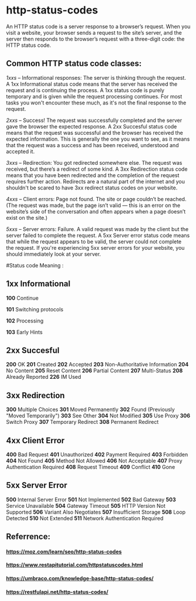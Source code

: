 # http-status-codes


An HTTP status code is a server response to a browser’s request. When you visit a website, your browser sends a request to the site’s server, and the server then responds to the browser’s request with a three-digit code: the HTTP status code.

## Common HTTP status code classes:

_1xxs_ – Informational responses: The server is thinking through the request. A 1xx Informational status code means that the server has received the request and is continuing the process. A 1xx status code is purely temporary and is given while the request processing continues. For most tasks you won't encounter these much, as it's not the final response to the request.

_2xxs_ – Success! The request was successfully completed and the server gave the browser the expected response. A 2xx Succesful status code means that the request was successful and the browser has received the expected information. This is generally the one you want to see, as it means that the request was a success and has been received, understood and accepted it.

_3xxs_ – Redirection: You got redirected somewhere else. The request was received, but there’s a redirect of some kind. A 3xx Redirection status code means that you have been redirected and the completion of the request requires further action. Redirects are a natural part of the internet and you shouldn't be scared to have 3xx redirect status codes on your website.

_4xxs_ – Client errors: Page not found. The site or page couldn’t be reached. (The request was made, but the page isn’t valid — this is an error on the website’s side of the conversation and often appears when a page doesn’t exist on the site.)

_5xxs_ – Server errors: Failure. A valid request was made by the client but the server failed to complete the request. A 5xx Server error status code means that while the request appears to be valid, the server could not complete the request. If you're experiencing 5xx server errors for your website, you should immediately look at your server. 

#Status code	Meaning : 

## 1xx Informational

**100**	Continue

**101**	Switching protocols

**102**	Processing

**103**	Early Hints
 	 
## 2xx Succesful	 
**200**	OK
**201**	Created
**202**	Accepted
**203** Non-Authoritative Information
**204**	No Content
**205**	Reset Content
**206**	Partial Content
**207**	Multi-Status
**208**	Already Reported
**226**	IM Used
 	 
## 3xx Redirection	 
**300**	Multiple Choices
**301**	Moved Permanently
**302**	Found (Previously "Moved Temporarily")
**303**	See Other
**304**	Not Modified
**305**	Use Proxy
**306**	Switch Proxy
**307**	Temporary Redirect
**308**	Permanent Redirect
 	 
## 4xx Client Error	 
**400**	Bad Request
**401**	Unauthorized
**402**	Payment Required
**403**	Forbidden
**404**	Not Found
**405**	Method Not Allowed
**406**	Not Acceptable
**407**	Proxy Authentication Required
**408**	Request Timeout
**409**	Conflict
**410**	Gone


 	 
## 5xx Server Error	 
**500**	Internal Server Error
**501**	Not Implemented
**502**	Bad Gateway
**503**	Service Unavailable
**504**	Gateway Timeout
**505**	HTTP Version Not Supported
**506**	Variant Also Negotiates
**507**	Insufficient Storage
**508**	Loop Detected
**510**	Not Extended
**511**	Network Authentication Required

## Referrence: 
#### https://moz.com/learn/seo/http-status-codes
#### https://www.restapitutorial.com/httpstatuscodes.html
#### https://umbraco.com/knowledge-base/http-status-codes/
#### https://restfulapi.net/http-status-codes/
